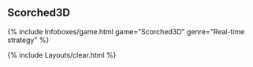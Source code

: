 ## Scorched3D
{% include Infoboxes/game.html game="Scorched3D" genre="Real-time strategy" %}

{% include Layouts/clear.html %}
